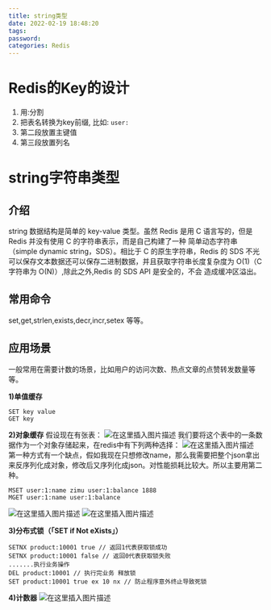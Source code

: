 ```yaml
---
title: string类型
date: 2022-02-19 18:48:20
tags:
password:
categories: Redis
---
```


# Redis的Key的设计
1. 用:分割
2. 把表名转换为key前缀, 比如: `user:`
3. 第二段放置主键值
4. 第三段放置列名

# string字符串类型
## 介绍
string 数据结构是简单的 key-value 类型。虽然 Redis 是用 C 语言写的，但是 Redis 并没有使用 C 的字符串表示，而是自己构建了一种 简单动态字符串（simple dynamic string，SDS）。相比于 C 的原生字符串，Redis 的 SDS 不光可以保存文本数据还可以保存二进制数据，并且获取字符串长度复杂度为 O(1)（C 字符串为 O(N)）,除此之外,Redis 的 SDS API 是安全的，不会
造成缓冲区溢出。


## 常用命令
set,get,strlen,exists,decr,incr,setex 等等。


## 应用场景
一般常用在需要计数的场景，比如用户的访问次数、热点文章的点赞转发数量等等。

**1)单值缓存**
```shell
SET key value
GET key
```

**2)对象缓存**
假设现在有张表：
![在这里插入图片描述](https://img-blog.csdnimg.cn/0d9965a0fa394a4283e64fca55679c08.png?x-oss-process=image/watermark,type_d3F5LXplbmhlaQ,shadow_50,text_Q1NETiBAZkZlZS1vcHM=,size_10,color_FFFFFF,t_70,g_se,x_16)
我们要将这个表中的一条数据作为一个对象存储起来，在redis中有下列两种选择：
![在这里插入图片描述](https://img-blog.csdnimg.cn/75edc249f0504561a517a6500a7e3c24.png)
第一种方式有一个缺点，假如我现在只想修改name，那么我需要把整个json拿出来反序列化成对象，修改后又序列化成json。对性能损耗比较大。所以主要用第二种。
```shell
MSET user:1:name zimu user:1:balance 1888
MGET user:1:name user:1:balance
```
![在这里插入图片描述](https://img-blog.csdnimg.cn/434e1e327fae45698a645a3174557935.png)
![在这里插入图片描述](https://img-blog.csdnimg.cn/539ecb7c34c444dcaf84cc93193977aa.png)

**3)分布式锁（「SET if Not eXists」）**
```shell
SETNX product:10001 true // 返回1代表获取锁成功
SETNX product:10001 false // 返回0代表获取锁失败
.......执行业务操作
DEL product:10001 // 执行完业务 释放锁
SET product:10001 true ex 10 nx // 防止程序意外终止导致死锁
```

**4)计数器**
![在这里插入图片描述](https://img-blog.csdnimg.cn/c16a4d7888fd48f8bfbeee5c6d50db70.png?x-oss-process=image/watermark,type_d3F5LXplbmhlaQ,shadow_50,text_Q1NETiBAZkZlZS1vcHM=,size_20,color_FFFFFF,t_70,g_se,x_16)